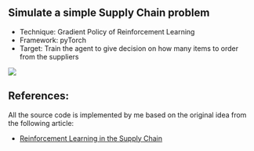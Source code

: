 ## Simulate a simple Supply Chain problem
<ul>
  <li>Technique: Gradient Policy of Reinforcement Learning </li>
  <li>Framework: pyTorch</li>
  <li>Target: Train the agent to give decision on how many items to order from the suppliers</li>
</ul>
<img src="https://miro.medium.com/max/1750/1*SoyYxWCnr9yYlT_Zs0XjYg.png">


## References:
All the source code is implemented by me based on the original idea from the following article:
<ul>
  <li><a href="https://medium.com/streamba-data/reinforcement-learning-in-the-supply-chain-2fd56ab59c2e">Reinforcement Learning in the Supply Chain</a></li>
</ul>

